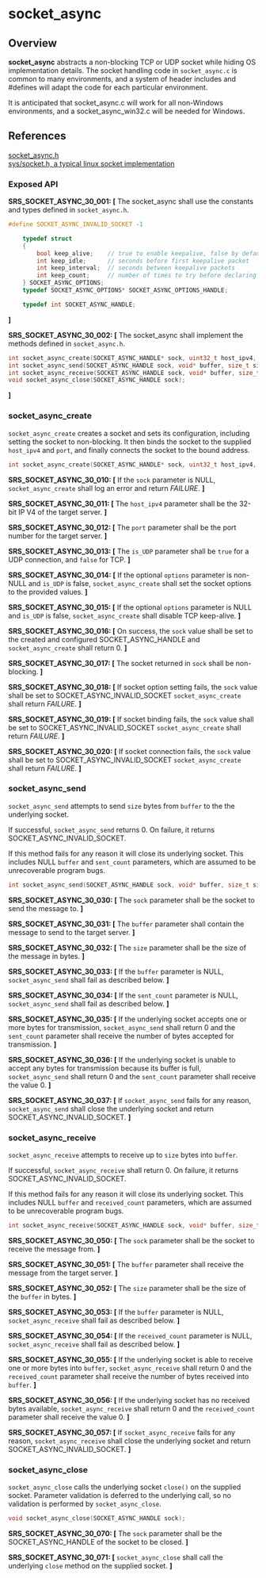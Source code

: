 socket_async
=================

## Overview

**socket_async** abstracts a non-blocking TCP or UDP socket while hiding OS implementation details. The socket handling code in `socket_async.c` is common to many environments, and
a system of header includes and #defines will adapt the code for each particular environment.

It is anticipated that socket_async.c will work for all non-Windows environments, and a socket_async_win32.c will be needed for Windows.
## References

[socket_async.h](https://github.com/Azure/azure-c-shared-utility/blob/master/inc/azure_c_shared_utility/socket_async.h)  
[sys/socket.h, a typical linux socket implementation](http://pubs.opengroup.org/onlinepubs/7908799/xns/syssocket.h.html)

###   Exposed API

**SRS_SOCKET_ASYNC_30_001: [** The socket_async shall use the constants and types defined in `socket_async.h`.
```c
#define SOCKET_ASYNC_INVALID_SOCKET -1

    typedef struct
    {
        bool keep_alive;    // true to enable keepalive, false by default
        int keep_idle;      // seconds before first keepalive packet
        int keep_interval;  // seconds between keepalive packets
        int keep_count;     // number of times to try before declaring failure
    } SOCKET_ASYNC_OPTIONS;
    typedef SOCKET_ASYNC_OPTIONS* SOCKET_ASYNC_OPTIONS_HANDLE;

    typedef int SOCKET_ASYNC_HANDLE;
```
 **]**

**SRS_SOCKET_ASYNC_30_002: [** The socket_async shall implement the methods defined in `socket_async.h`.
```c
int socket_async_create(SOCKET_ASYNC_HANDLE* sock, uint32_t host_ipv4, int port, bool is_UDP, SOCKET_ASYNC_OPTIONS_HANDLE options);
int socket_async_send(SOCKET_ASYNC_HANDLE sock, void* buffer, size_t size, size_t* sent_count);
int socket_async_receive(SOCKET_ASYNC_HANDLE sock, void* buffer, size_t size, size_t* received_count);
void socket_async_close(SOCKET_ASYNC_HANDLE sock);
```
 **]**


###   socket_async_create
`socket_async_create` creates a socket and sets its configuration, including setting the socket to non-blocking. It then binds the socket to the supplied `host_ipv4` and `port`, and finally connects the socket to the bound address.
```c
int socket_async_create(SOCKET_ASYNC_HANDLE* sock, uint32_t host_ipv4, int port, bool is_UDP, SOCKET_ASYNC_OPTIONS_HANDLE options);
```

**SRS_SOCKET_ASYNC_30_010: [** If the `sock` parameter is NULL, `socket_async_create` shall log an error and return _FAILURE_. **]**

**SRS_SOCKET_ASYNC_30_011: [** The `host_ipv4` parameter shall be the 32-bit IP V4 of the target server. **]**

**SRS_SOCKET_ASYNC_30_012: [** The `port` parameter shall be the port number for the target server. **]**

**SRS_SOCKET_ASYNC_30_013: [** The `is_UDP` parameter shall be `true` for a UDP connection, and `false` for TCP. **]**

**SRS_SOCKET_ASYNC_30_014: [** If the optional `options` parameter is non-NULL and `is_UDP` is false, `socket_async_create` shall set the socket options to the provided values. **]**

**SRS_SOCKET_ASYNC_30_015: [** If the optional `options` parameter is NULL and `is_UDP` is false, `socket_async_create` shall disable TCP keep-alive. **]**

**SRS_SOCKET_ASYNC_30_016: [** On success, the `sock` value shall be set to the created and configured SOCKET_ASYNC_HANDLE and `socket_async_create` shall return 0. **]**

**SRS_SOCKET_ASYNC_30_017: [** The socket returned in `sock` shall be non-blocking. **]**

**SRS_SOCKET_ASYNC_30_018: [** If socket option setting fails, the `sock` value shall be set to SOCKET_ASYNC_INVALID_SOCKET `socket_async_create` shall return _FAILURE_. **]**

**SRS_SOCKET_ASYNC_30_019: [** If socket binding fails, the `sock` value shall be set to SOCKET_ASYNC_INVALID_SOCKET `socket_async_create` shall return _FAILURE_. **]**

**SRS_SOCKET_ASYNC_30_020: [** If socket connection fails, the `sock` value shall be set to SOCKET_ASYNC_INVALID_SOCKET `socket_async_create` shall return _FAILURE_. **]**


###   socket_async_send
`socket_async_send` attempts to send `size` bytes from `buffer` to the the underlying socket.

If successful, `socket_async_send` returns 0. On failure, it returns SOCKET_ASYNC_INVALID_SOCKET.

If this method fails for any reason it will close its underlying socket. This includes NULL `buffer` and `sent_count` parameters, which are assumed to be unrecoverable program bugs.

```c
int socket_async_send(SOCKET_ASYNC_HANDLE sock, void* buffer, size_t size, size_t* sent_count);
```

**SRS_SOCKET_ASYNC_30_030: [** The `sock` parameter shall be the socket to send the message to. **]**

**SRS_SOCKET_ASYNC_30_031: [** The `buffer` parameter shall contain the message to send to the target server. **]**

**SRS_SOCKET_ASYNC_30_032: [** The `size` parameter shall be the size of the message in bytes. **]**

**SRS_SOCKET_ASYNC_30_033: [** If the `buffer` parameter is NULL, `socket_async_send` shall fail as described below. **]**

**SRS_SOCKET_ASYNC_30_034: [** If the `sent_count` parameter is NULL, `socket_async_send` shall fail as described below. **]**

**SRS_SOCKET_ASYNC_30_035: [** If the underlying socket accepts one or more bytes for transmission, `socket_async_send` shall return 0 and the `sent_count` parameter shall receive the number of bytes accepted for transmission. **]**

**SRS_SOCKET_ASYNC_30_036: [** If the underlying socket is unable to accept any bytes for transmission because its buffer is full, `socket_async_send` shall return 0 and the `sent_count` parameter shall receive the value 0. **]**

**SRS_SOCKET_ASYNC_30_037: [** If `socket_async_send` fails for any reason, `socket_async_send` shall close the underlying socket and return SOCKET_ASYNC_INVALID_SOCKET. **]**

###   socket_async_receive
`socket_async_receive` attempts to receive up to `size` bytes into `buffer`.

If successful, `socket_async_receive` shall return 0. On failure, it returns SOCKET_ASYNC_INVALID_SOCKET.

If this method fails for any reason it will close its underlying socket. This includes NULL `buffer` and `received_count` parameters, which are assumed to be unrecoverable program bugs.

```c
int socket_async_receive(SOCKET_ASYNC_HANDLE sock, void* buffer, size_t size, size_t* received_count);
```

**SRS_SOCKET_ASYNC_30_050: [** The `sock` parameter shall be the socket to receive the message from. **]**

**SRS_SOCKET_ASYNC_30_051: [** The `buffer` parameter shall receive the message from the target server. **]**

**SRS_SOCKET_ASYNC_30_052: [** The `size` parameter shall be the size of the `buffer` in bytes. **]**

**SRS_SOCKET_ASYNC_30_053: [** If the `buffer` parameter is NULL, `socket_async_receive` shall fail as described below. **]**

**SRS_SOCKET_ASYNC_30_054: [** If the `received_count` parameter is NULL, `socket_async_receive` shall fail as described below. **]**

**SRS_SOCKET_ASYNC_30_055: [** If the underlying socket is able to receive one or more bytes into  `buffer`, `socket_async_receive` shall return 0 and the `received_count` parameter shall receive the number of bytes received into `buffer`. **]**

**SRS_SOCKET_ASYNC_30_056: [** If the underlying socket has no received bytes available, `socket_async_receive` shall return 0 and the `received_count` parameter shall receive the value 0. **]**

**SRS_SOCKET_ASYNC_30_057: [** If `socket_async_receive` fails for any reason, `socket_async_receive` shall close the underlying socket and return SOCKET_ASYNC_INVALID_SOCKET. **]**


 ###   socket_async_close
 `socket_async_close` calls the underlying socket `close()` on the supplied socket. Parameter validation is deferred to the underlying call, so no validation is performed by `socket_async_close`.

 ```c
 void socket_async_close(SOCKET_ASYNC_HANDLE sock);
 ```

**SRS_SOCKET_ASYNC_30_070: [** The `sock` parameter shall be the SOCKET_ASYNC_HANDLE of the socket to be closed. **]**  

**SRS_SOCKET_ASYNC_30_071: [** `socket_async_close` shall call the underlying `close` method on the supplied socket. **]**  
